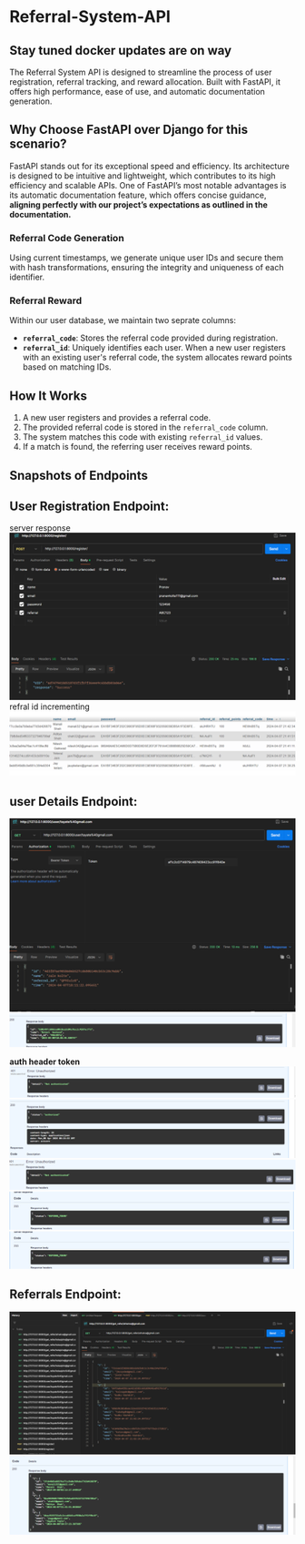 # Referral-System-API

## Stay tuned docker updates are on way 

The Referral System API is designed to streamline the process of user registration, referral tracking, and reward allocation. Built with FastAPI, it offers high performance, ease of use, and automatic documentation generation.

## Why Choose FastAPI over Django for this scenario?
FastAPI stands out for its exceptional speed and efficiency. Its architecture is designed to be intuitive and lightweight, which contributes to its high efficiency and scalable APIs. One of FastAPI’s most notable advantages is its automatic documentation feature, which offers concise guidance, **aligning perfectly with our project’s expectations as outlined in the documentation.**

### Referral Code Generation
Using current timestamps, we generate unique user IDs and secure them with hash transformations, ensuring the integrity and uniqueness of each identifier.

### Referral Reward 
Within our user database, we maintain two seprate columns:

- **`referral_code`**: Stores the referral code provided during registration.
- **`referral_id`**: Uniquely identifies each user. When a new user registers with an existing user's referral code, the system allocates reward points based on matching IDs.

## How It Works
1. A new user registers and provides a referral code.
2. The provided referral code is stored in the `referral_code` column.
3. The system matches this code with existing `referral_id` values.
4. If a match is found, the referring user receives reward points.

## Snapshots of Endpoints

## User Registration Endpoint:
server response
![alt text](image.png)
refral id incrementing
![alt text](image-4.png)

## user Details Endpoint:
![alt text](image-3.png)
![alt text](image-7.png)

**auth header token**
![alt text](image-5.png)
![alt text](image-6.png)
![alt text](image-9.png)
![alt text](image-10.png)
![alt text](image-10.png)

## Referrals Endpoint:
![alt text](image-2.png)
![alt text](image-8.png)

